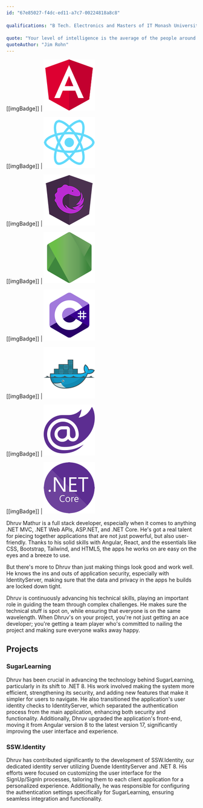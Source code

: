 ```yaml
---
id: "67e85027-f4dc-ed11-a7c7-00224818a8c8"

qualifications: "B Tech. Electronics and Masters of IT Monash University"

quote: "Your level of intelligence is the average of the people around you. Choose wisely."
quoteAuthor: "Jim Rohn"
---
```


[Editing your profile]: https://github.com/SSWConsulting/People/wiki/3.-Editing-your-profile

[[imgBadge]]
| ![Angular](../badges/Developer-angular.png)

[[imgBadge]]
| ![ReactJS](../badges/Developer-react.png)

[[imgBadge]]
| ![ngrx](../badges/Developer-ngrx.png)

[[imgBadge]]
| ![NodeJS](../badges/Developer-node-js.png)

[[imgBadge]]
| ![CSharp](../badges/Developer-c-sharp.png)

[[imgBadge]]
| ![Docker](../badges/Developer-docker.png)

[[imgBadge]]
| ![Blazor](../badges/Developer-blazor.png)

[[imgBadge]]
| ![.NET Core](../badges/Developer-dotnet-core.png)

Dhruv Mathur is a full stack developer, especially when it comes to anything .NET MVC, .NET Web APIs, ASP.NET, and .NET Core. He's got a real talent for piecing together applications that are not just powerful, but also user-friendly. Thanks to his solid skills with Angular, React, and the essentials like CSS, Bootstrap, Tailwind, and HTML5, the apps he works on are easy on the eyes and a breeze to use.

But there's more to Dhruv than just making things look good and work well. He knows the ins and outs of application security, especially with IdentityServer, making sure that the data and privacy in the apps he builds are locked down tight.

Dhruv is continuously advancing his technical skills, playing an important role in guiding the team through complex challenges. He makes sure the technical stuff is spot on, while ensuring that everyone is on the same wavelength. When Dhruv's on your project, you're not just getting an ace developer; you're getting a team player who's committed to nailing the project and making sure everyone walks away happy.
  
## Projects

### SugarLearning

Dhruv has been crucial in advancing the technology behind SugarLearning, particularly in its shift to .NET 8. His work involved making the system more efficient, strengthening its security, and adding new features that make it simpler for users to navigate. He also transitioned the application's user identity checks to IdentityServer, which separated the authentication process from the main application, enhancing both security and functionality. Additionally, Dhruv upgraded the application's front-end, moving it from Angular version 8 to the latest version 17, significantly improving the user interface and experience.

### SSW.Identity

Dhruv has contributed significantly to the development of SSW.Identity, our dedicated identity server utilizing Duende IdentityServer and .NET 8. His efforts were focused on customizing the user interface for the SignUp/SignIn processes, tailoring them to each client application for a personalized experience. Additionally, he was responsible for configuring the authentication settings specifically for SugarLearning, ensuring seamless integration and functionality.
